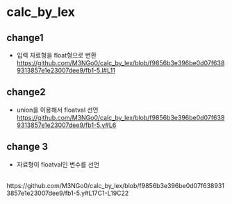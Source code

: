 # calc_by_lex
## change1
- 입력 자료형을 float형으로 변환
https://github.com/M3NGo0/calc_by_lex/blob/f9856b3e396be0d07f6389313857e1e23007dee9/fb1-5.l#L11

## change2
- union을 이용해서 floatval 선언
https://github.com/M3NGo0/calc_by_lex/blob/f9856b3e396be0d07f6389313857e1e23007dee9/fb1-5.y#L6

## change 3
- 자료형이 floatval인 변수를 선언
<br>
https://github.com/M3NGo0/calc_by_lex/blob/f9856b3e396be0d07f6389313857e1e23007dee9/fb1-5.y#L17C1-L19C22

